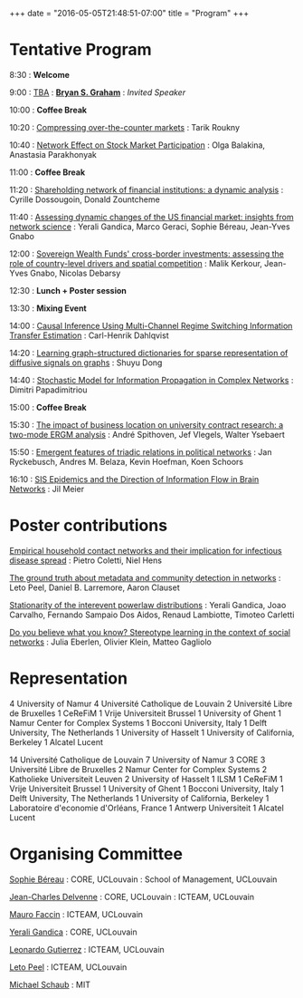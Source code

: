 +++
date = "2016-05-05T21:48:51-07:00"
title = "Program"
+++

                                              
#  Tentative Program

8:30
:   **Welcome**

9:00
:   [TBA](../abs/graham)
:   **[Bryan S. Graham](http://bryangraham.github.io/econometrics)**
:   *Invited Speaker*
    

10:00
:   **Coffee Break**

10:20
:   [Compressing over-the-counter markets](../abs/talk02)
:   Tarik Roukny
    

10:40
:   [Network Effect on Stock Market Participation](../abs/talk21)
:   Olga Balakina, Anastasia Parakhonyak
    

11:00
:   **Coffee Break**

11:20
:   [Shareholding network of financial institutions: a dynamic analysis](../abs/talk12)
:   Cyrille Dossougoin, Donald Zountcheme
    

11:40
:   [Assessing dynamic changes of the US financial market: insights from network science](../abs/talk10)
:   Yerali Gandica, Marco Geraci, Sophie Béreau, Jean-Yves Gnabo
    

12:00
:   [Sovereign Wealth Funds' cross-border investments: assessing the role of country-level drivers and spatial competition](../abs/talk13)
:   Malik Kerkour, Jean-Yves Gnabo, Nicolas Debarsy
    

12:30
:   **Lunch + Poster session**

13:30
:   **Mixing Event**

14:00
:   [Causal Inference Using Multi-Channel Regime Switching Information Transfer Estimation](../abs/talk09)
:   Carl-Henrik Dahlqvist
    

14:20
:   [Learning graph-structured dictionaries for sparse representation of diffusive signals on graphs](../abs/talk17)
:   Shuyu Dong
    

14:40
:   [Stochastic Model for Information Propagation in Complex Networks](../abs/talk16)
:   Dimitri Papadimitriou
    

15:00
:   **Coffee Break**

15:30
:   [The impact of business location on university contract research: a two-mode ERGM analysis](../abs/talk03)
:   André Spithoven, Jef Vlegels, Walter Ysebaert
    

15:50
:   [Emergent features of triadic relations in political networks](../abs/talk28)
:   Jan Ryckebusch, Andres M. Belaza, Kevin Hoefman, Koen Schoors
    

16:10
:   [SIS Epidemics and the Direction of Information Flow in Brain Networks](../abs/talk30)
:   Jil Meier
    



# Poster contributions

  
[Empirical household contact networks and their implication for infectious disease spread](../abs/poster08)
:   Pietro Coletti, Niel Hens
    

  
[The ground truth about metadata and community detection in networks](../abs/poster31)
:   Leto Peel, Daniel B. Larremore, Aaron Clauset
    

  
[Stationarity of the inter­event power­law distributions](../abs/poster11)
:   Yerali Gandica, Joao Carvalho, Fernando Sampaio Dos Aidos, Renaud Lambiotte, Timoteo Carletti
    

  
[Do you believe what you know?  Stereotype learning in the context of social networks](../abs/poster05)
:   Julia Eberlen, Olivier Klein, Matteo Gagliolo
    


# Representation

  4 University of Namur
  4 Université Catholique de Louvain
  2 Université Libre de Bruxelles
  1 CeReFiM
  1 Vrije Universiteit Brussel
  1 University of Ghent
  1 Namur Center for Complex Systems
  1 Bocconi University, Italy
  1 Delft University, The Netherlands
  1 University of Hasselt
  1 University of California, Berkeley
  1 Alcatel Lucent

                  
  14 Université Catholique de Louvain
  7 University of Namur
  3 CORE
  3 Université Libre de Bruxelles
  2 Namur Center for Complex Systems
  2 Katholieke Universiteit Leuven
  2 University of Hasselt
  1 ILSM
  1 CeReFiM
  1 Vrije Universiteit Brussel
  1 University of Ghent
  1 Bocconi University, Italy
  1 Delft University, The Netherlands
  1 University of California, Berkeley
  1 Laboratoire d'economie d'Orléans, France
  1 Antwerp Universiteit
  1 Alcatel Lucent

# Organising Committee

[Sophie Béreau](http://perso.uclouvain.be/sophie.bereau/presentation.html)
:   CORE, UCLouvain
:   School of Management, UCLouvain

[Jean-Charles Delvenne](http://perso.uclouvain.be/jean-charles.delvenne/)
:   CORE, UCLouvain
:   ICTEAM, UCLouvain

[Mauro Faccin](http://maurofaccin.bitbucket.org/)
:   ICTEAM, UCLouvain

[Yerali Gandica](https://sites.google.com/site/ygandica/)
:   CORE, UCLouvain

[Leonardo Gutierrez](http://www.uclouvain.be/leonardo.gutierrez)
:   ICTEAM, UCLouvain

[Leto Peel](https://piratepeel.github.io/)
:   ICTEAM, UCLouvain

[Michael Schaub](http://michaelschaub.github.io/)
:   MIT

